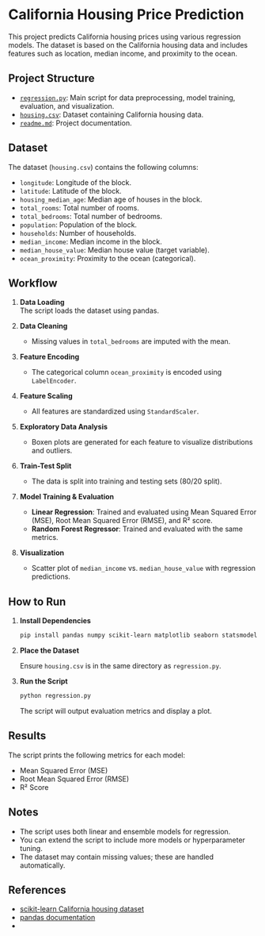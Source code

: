 # California Housing Price Prediction

This project predicts California housing prices using various regression models. The dataset is based on the California housing data and includes features such as location, median income, and proximity to the ocean.

## Project Structure

- [`regression.py`](regression.py): Main script for data preprocessing, model training, evaluation, and visualization.
- [`housing.csv`](housing.csv): Dataset containing California housing data.
- [`readme.md`](readme.md): Project documentation.

## Dataset

The dataset (`housing.csv`) contains the following columns:

- `longitude`: Longitude of the block.
- `latitude`: Latitude of the block.
- `housing_median_age`: Median age of houses in the block.
- `total_rooms`: Total number of rooms.
- `total_bedrooms`: Total number of bedrooms.
- `population`: Population of the block.
- `households`: Number of households.
- `median_income`: Median income in the block.
- `median_house_value`: Median house value (target variable).
- `ocean_proximity`: Proximity to the ocean (categorical).

## Workflow

1. **Data Loading**  
   The script loads the dataset using pandas.

2. **Data Cleaning**  
   - Missing values in `total_bedrooms` are imputed with the mean.

3. **Feature Encoding**  
   - The categorical column `ocean_proximity` is encoded using `LabelEncoder`.

4. **Feature Scaling**  
   - All features are standardized using `StandardScaler`.

5. **Exploratory Data Analysis**  
   - Boxen plots are generated for each feature to visualize distributions and outliers.

6. **Train-Test Split**  
   - The data is split into training and testing sets (80/20 split).

7. **Model Training & Evaluation**  
   - **Linear Regression**: Trained and evaluated using Mean Squared Error (MSE), Root Mean Squared Error (RMSE), and R² score.
   - **Random Forest Regressor**: Trained and evaluated with the same metrics.

8. **Visualization**  
   - Scatter plot of `median_income` vs. `median_house_value` with regression predictions.

## How to Run

1. **Install Dependencies**

   ```sh
   pip install pandas numpy scikit-learn matplotlib seaborn statsmodels
   ```

2. **Place the Dataset**

   Ensure `housing.csv` is in the same directory as `regression.py`.

3. **Run the Script**

   ```sh
   python regression.py
   ```

   The script will output evaluation metrics and display a plot.

## Results

The script prints the following metrics for each model:

- Mean Squared Error (MSE)
- Root Mean Squared Error (RMSE)
- R² Score

## Notes

- The script uses both linear and ensemble models for regression.
- You can extend the script to include more models or hyperparameter tuning.
- The dataset may contain missing values; these are handled automatically.

## References

- [scikit-learn California housing dataset](https://scikit-learn.org/stable/datasets/real_world.html#california-housing-dataset)
- [pandas documentation](https://pandas.pydata.org/)
-